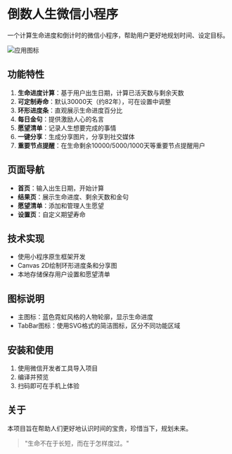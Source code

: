 # 倒数人生微信小程序

一个计算生命进度和倒计时的微信小程序，帮助用户更好地规划时间、设定目标。

![应用图标](./icon.png)

## 功能特性

1. **生命进度计算**：基于用户出生日期，计算已活天数与剩余天数
2. **可定制寿命**：默认30000天（约82年），可在设置中调整
3. **环形进度条**：直观展示生命进度百分比
4. **每日金句**：提供激励人心的名言
5. **愿望清单**：记录人生想要完成的事情
6. **一键分享**：生成分享图片，分享到社交媒体
7. **重要节点提醒**：在生命剩余10000/5000/1000天等重要节点提醒用户

## 页面导航

- **首页**：输入出生日期，开始计算
- **结果页**：展示生命进度、剩余天数和金句
- **愿望清单**：添加和管理人生愿望
- **设置页**：自定义期望寿命

## 技术实现

- 使用小程序原生框架开发
- Canvas 2D绘制环形进度条和分享图
- 本地存储保存用户设置和愿望清单

## 图标说明

- 主图标：蓝色霓虹风格的人物轮廓，显示生命进度
- TabBar图标：使用SVG格式的简洁图标，区分不同功能区域

## 安装和使用

1. 使用微信开发者工具导入项目
2. 编译并预览
3. 扫码即可在手机上体验

## 关于

本项目旨在帮助人们更好地认识时间的宝贵，珍惜当下，规划未来。

> "生命不在于长短，而在于怎样度过。" 
